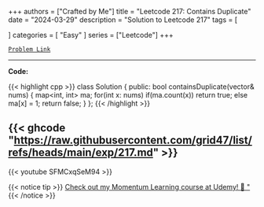 
+++
authors = ["Crafted by Me"]
title = "Leetcode 217: Contains Duplicate"
date = "2024-03-29"
description = "Solution to Leetcode 217"
tags = [
    
]
categories = [
    "Easy"
]
series = ["Leetcode"]
+++



[`Problem Link`](https://leetcode.com/problems/contains-duplicate/description/)

---

**Code:**

{{< highlight cpp >}}
class Solution {
public:
    bool containsDuplicate(vector<int>& nums) {
        map<int, int> ma;
        for(int x: nums)
            if(ma.count(x)) return true;
        else ma[x] = 1;
        return false;
    }
};
{{< /highlight >}}

{{< ghcode "https://raw.githubusercontent.com/grid47/list/refs/heads/main/exp/217.md" >}}
---
{{< youtube SFMCxqSeM94 >}}

{{< notice tip >}}
[Check out my Momentum Learning course at Udemy! 🚀 "](https://www.udemy.com/course/blind-75-the-data-structures-and-algorithms-essentials/)
{{< /notice >}}

